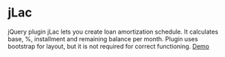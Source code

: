 jLac
================================

jQuery plugin jLac lets you create loan amortization schedule. It calculates base, %, installment and remaining balance per month. Plugin uses bootstrap for layout, but it is not required for correct functioning. <a href="https://jlac.idev.ge">Demo</a>

